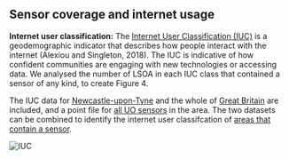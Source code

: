 ## Sensor coverage and internet usage

**Internet user classification:** 
The [Internet User Classification (IUC)](https://data.cdrc.ac.uk/dataset/internet-user-classification) is a geodemographic indicator that describes how people interact with the internet (Alexiou and Singleton, 2018). The IUC is indicative of how confident communities are engaging with new technologies or accessing data. We analysed the number of LSOA in each IUC class that contained a sensor of any kind, to create Figure 4. 

The IUC data for [Newcastle-upon-Tyne](https://github.com/CaitHRobinson/SpatialInequalityintheSmartCity/blob/master/Newcastle/InternetUsers/IUC_LSOA_2018_NewcastleUponTyne.csv) and the whole of [Great Britain](https://github.com/CaitHRobinson/SpatialInequalityintheSmartCity/blob/master/Newcastle/InternetUsers/IUC_LSOA_2018_All.csv) are included, and a point file for [all UO sensors](https://github.com/CaitHRobinson/SpatialInequalityintheSmartCity/blob/master/Newcastle/InternetUsers/AllSensors_NewcastleUponTyne.zip) in the area. The two datasets can be combined to identify the internet user classifcation of [areas that contain a sensor](https://github.com/CaitHRobinson/SpatialInequalityintheSmartCity/blob/master/Newcastle/InternetUsers/LSOA_WithanySensor_IUC_2018.zip). 

![IUC](https://user-images.githubusercontent.com/57355504/92115922-0da16580-edeb-11ea-9e36-964d836c85d8.png)
